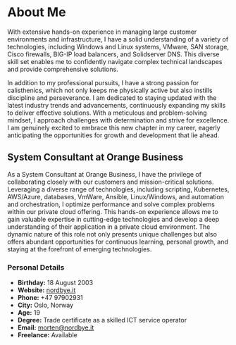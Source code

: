 # About Me

With extensive hands-on experience in managing large customer environments and infrastructure, I have a solid understanding of a variety of technologies, including Windows and Linux systems, VMware, SAN storage, Cisco firewalls, BIG-IP load balancers, and Solidserver DNS. This diverse skill set enables me to confidently navigate complex technical landscapes and provide comprehensive solutions. 

In addition to my professional pursuits, I have a strong passion for calisthenics, which not only keeps me physically active but also instills discipline and perseverance. I am dedicated to staying updated with the latest industry trends and advancements, continuously expanding my skills to deliver effective solutions. With a meticulous and problem-solving mindset, I approach challenges with determination and strive for excellence. I am genuinely excited to embrace this new chapter in my career, eagerly anticipating the opportunities for growth and development that lie ahead.

## System Consultant at Orange Business

As a System Consultant at Orange Business, I have the privilege of collaborating closely with our customers and mission-critical solutions. Leveraging a diverse range of technologies, including scripting, Kubernetes, AWS/Azure, databases, VmWare, Ansible, Linux/Windows, and automation and orchestration, I optimize performance and solve complex problems within our private cloud offering. This hands-on experience allows me to gain valuable expertise in cutting-edge technologies and develop a deep understanding of their application in a private cloud environment. The dynamic nature of this role not only presents unique challenges but also offers abundant opportunities for continuous learning, personal growth, and staying at the forefront of emerging technologies.

### Personal Details

- **Birthday:** 18 August 2003
- **Website:** [nordbye.it](https://nordbye.it)
- **Phone:** +47 97902931
- **City:** Oslo, Norway
- **Age:** 19
- **Degree:** Trade certificate as a skilled ICT service operator
- **Email:** [morten@nordbye.it](mailto:morten@nordbye.it)
- **Freelance:** Available
